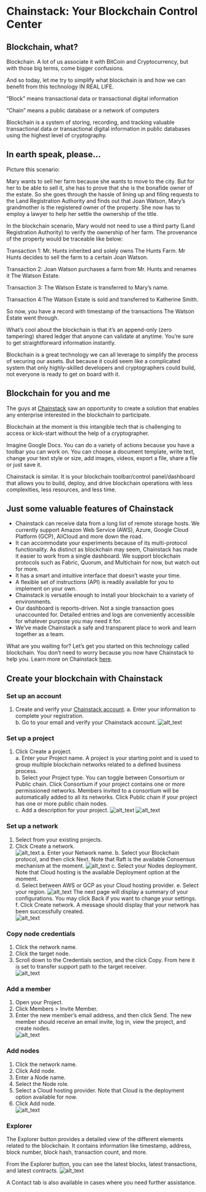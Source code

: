 # Chainstack: Your Blockchain Control Center

## Blockchain, what?

Blockchain. A lot of us associate it with BitCoin and Cryptocurrency, but with those big terms, come bigger confusions. 

And so today, let me try to simplify what blockchain is and how we can benefit from this technology IN REAL LIFE.

  

“Block” means transactional data or transactional digital information

“Chain” means a public database or a network of computers 

  

Blockchain is a system of storing, recording, and tracking valuable transactional data or transactional digital information in public databases using the highest level of cryptography. 

  

## In earth speak, please...

Picture this scenario:

Mary wants to sell her farm because she wants to move to the city. But for her to be able to sell it, she has to prove that she is the bonafide owner of the estate. So she goes through the hassle of lining up and filing requests to the Land Registration Authority and finds out that Joan Watson, Mary’s grandmother is the registered owner of the property. She now has to employ a lawyer to help her settle the ownership of the title. 

In the blockchain scenario, Mary would not need to use a third party (Land Registration Authority) to verify the ownership of her farm. The provenance of the property would be traceable like below:

Transaction 1: Mr. Hunts inherited and solely owns The Hunts Farm. Mr Hunts decides to sell the farm to a certain Joan Watson. 

Transaction 2: Joan Watson purchases a farm from Mr. Hunts and renames it The Watson Estate. 

Transaction 3: The Watson Estate is transferred to Mary’s name.

Transaction 4:The Watson Estate is sold and transferred to Katherine Smith. 

  

So now, you have a record with timestamp of the transactions The Watson Estate went through. 

What’s cool about the blockchain is that it’s an append-only (zero tampering) shared ledger that anyone can validate at anytime. You’re sure to get straightforward information instantly. 

Blockchain is a great technology we can all leverage to simplify the process of securing our assets. But because it could seem like a complicated system that only highly-skilled developers and cryptographers could build, not everyone is ready to get on board with it. 

  

## Blockchain for you and me

The guys at [Chainstack](https://chainstack.com/) saw an opportunity to create a solution that enables any enterprise interested in the blockchain to participate. 

Blockchain at the moment is this intangible tech that is challenging to access or kick-start without the help of a cryptographer. 

Imagine Google Docs. You can do a variety of actions because you have a toolbar you can work on. You can choose a document template, write text, change your text style or size, add images, videos, export a file, share a file or just save it. 

  

Chainstack is similar. It is your blockchain toolbar/control panel/dashboard that allows you to build, deploy, and drive blockchain operations with less complexities, less resources, and less time.

  

## Just some valuable features of Chainstack

- Chainstack can receive data from a long list of remote storage hosts. We currently support Amazon Web Service (AWS), Azure, Google Cloud Platform (GCP), AliCloud and more down the road.  
- It can accommodate your experiments because of its multi-protocol functionality. As distinct as blockchain may seem, Chainstack has made it easier to work from a single dashboard. We support blockchain protocols such as Fabric, Quorum, and Multichain for now, but watch out for more.  
- It has a smart and intuitive interface that doesn’t waste your time.  
- A flexible set of instructions (API) is readily available for you to implement on your own.  
- Chainstack is versatile enough to install your blockchain to a variety of environments.  
- Our dashboard is reports-driven. Not a single transaction goes unaccounted for. Detailed entries and logs are conveniently accessible for whatever purpose you may need it for.  
- We’ve made Chainstack a safe and transparent place to work and learn together as a team.  
  
  

What are you waiting for? Let’s get you started on this technology called blockchain. You don’t need to worry because you now have Chainstack to help you. Learn more on Chainstack [here](https://chainstack.com/solution.html). 

  
  
  

## Create your blockchain with Chainstack

### Set up an account

1. Create and verify your [Chainstack account](https://console.chainstack.com/user/account/create). 
    a. Enter your information to complete your registration.  
    b. Go to your email and verify your Chainstack account. 
![alt_text](https://github.com/helloaidelara/ai_x_chainstack/raw/master/Chainstack_Photos/Step1.png "account")


  

### Set up a project

1. Click Create a project.  
    a. Enter your Project name. A project is your starting point and is used to group multiple blockchain networks related to a defined business process.  
    b. Select your Project type. You can toggle between Consortium or Public chain. Click Consortium if your project contains one or more permissioned networks. Members invited to a consortium will be automatically added to all its networks. Click Public chain if your project has one or more public chain nodes.  
    c. Add a description for your project. 
![alt_text](https://github.com/helloaidelara/ai_x_chainstack/raw/master/Chainstack_Photos/Step3.png "project")
![alt_text](https://github.com/helloaidelara/ai_x_chainstack/raw/master/Chainstack_Photos/Step4.png "project2")

  

### Set up a network

1. Select from your existing projects. 
2. Click Create a network.  
![alt_text](https://github.com/helloaidelara/ai_x_chainstack/raw/master/Chainstack_Photos/Step5.1.png "network")
    a. Enter your Network name. 
    b. Select your Blockchain protocol, and then click Next.
    Note that Raft is the available Consensus mechanism at the moment. 
    ![alt_text](https://github.com/helloaidelara/ai_x_chainstack/raw/master/Chainstack_Photos/Step5.2.png "network2")
    c. Select your Nodes deployment. 
    Note that Cloud hosting is the available Deployment option at the moment.  
    d. Select between AWS or GCP as your Cloud hosting provider. 
    e. Select your region.
    ![alt_text](https://github.com/helloaidelara/ai_x_chainstack/raw/master/Chainstack_Photos/Step7.png "network3")
    The next page will display a summary of your configurations. You may click Back if you want to change your settings.  
    f. Click Create network. A message should display that your network has been successfully created.  
    ![alt_text](https://github.com/helloaidelara/ai_x_chainstack/raw/master/Chainstack_Photos/Step8.png "networkcreated")
  
  
  

### Copy node credentials

1. Click the network name. 
2. Click the target node.  
3. Scroll down to the Credentials section, and the click Copy. From here it is set to transfer support path to the target receiver.  
![alt_text](https://github.com/helloaidelara/ai_x_chainstack/raw/master/Chainstack_Photos/CopyNode1.png "copynode")

### Add a member

1. Open your Project. 
2. Click Members &gt; Invite Member. 
3. Enter the new member’s email address, and then click Send. The new member should receive an email invite, log in, view the project, and create nodes.  
![alt_text](https://github.com/helloaidelara/ai_x_chainstack/raw/master/Chainstack_Photos/members1.png "member")

### Add nodes

1. Click the network name.  
2. Click Add node.  
3. Enter a Node name. 
4. Select the Node role. 
5. Select a Cloud hosting provider. Note that Cloud is the deployment option available for now.  
6. Click Add node.  
![alt_text](https://github.com/helloaidelara/ai_x_chainstack/raw/master/Chainstack_Photos/addnode.png "addnode")
  

### Explorer

The Explorer button provides a detailed view of the different elements related to the blockchain. It contains information like timestamp, address, block number, block hash, transaction count, and more. 

From the Explorer button, you can see the latest blocks, latest transactions, and latest contracts.
![alt_text](https://github.com/helloaidelara/ai_x_chainstack/raw/master/Chainstack_Photos/Explorer.png "explorer")

A Contact tab is also available in cases where you need further assistance.